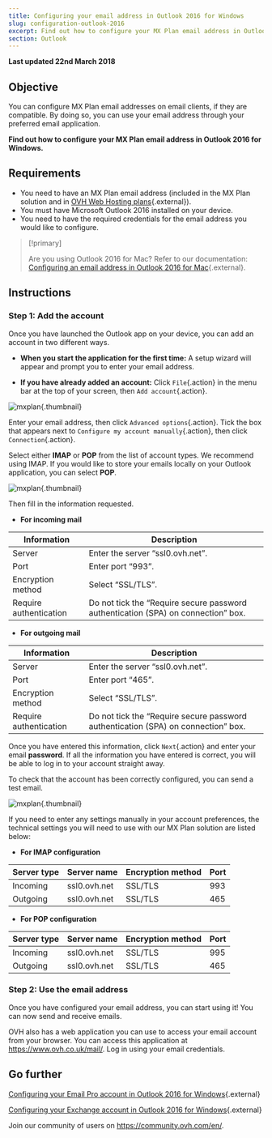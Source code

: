 ```yaml
---
title: Configuring your email address in Outlook 2016 for Windows
slug: configuration-outlook-2016
excerpt: Find out how to configure your MX Plan email address in Outlook 2016 for Windows
section: Outlook
---
```


**Last updated 22nd March 2018**

## Objective

You can configure MX Plan email addresses on email clients, if they are compatible. By doing so, you can use your email address through your preferred email application.

**Find out how to configure your MX Plan email address in Outlook 2016 for Windows.**

## Requirements

- You need to have an MX Plan email address (included in the MX Plan solution and in [OVH Web Hosting plans](https://www.ovh.co.uk/web-hosting/){.external}).
- You must have Microsoft Outlook 2016 installed on your device.
- You need to have the required credentials for the email address you would like to configure.

> [!primary]
>
> Are you using Outlook 2016 for Mac? Refer to our documentation: [Configuring an email address in Outlook 2016 for Mac](https://docs.ovh.com/gb/en/emails/configuration-outlook-2016-mac/){.external}.
>

## Instructions

### Step 1: Add the account

Once you have launched the Outlook app on your device, you can add an account in two different ways.

- **When you start the application for the first time:** A setup wizard will appear and prompt you to enter your email address.

- **If you have already added an account:** Click `File`{.action} in the menu bar at the top of your screen, then `Add account`{.action}.

![mxplan](images/configuration-outlook-2016-windows-step1.png){.thumbnail}

Enter your email address, then click `Advanced options`{.action}. Tick the box that appears next to `Configure my account manually`{.action}, then click `Connection`{.action}.

Select either  **IMAP** or **POP** from the list of account types. We recommend using IMAP. If you would like to store your emails locally on your Outlook application, you can select **POP**.

![mxplan](images/configuration-outlook-2016-windows-step2.png){.thumbnail}

Then fill in the information requested.

- **For incoming mail**

|Information|Description|
|---|---|
|Server|Enter the server “ssl0.ovh.net”.|
|Port|Enter port “993”.|
|Encryption method|Select “SSL/TLS”.|
|Require authentication|Do not tick the “Require secure password authentication (SPA) on connection” box.|

- **For outgoing mail**

|Information|Description|
|---|---|
|Server|Enter the server “ssl0.ovh.net”.|
|Port|Enter port “465”.|
|Encryption method|Select “SSL/TLS”.|
|Require authentication|Do not tick the “Require secure password authentication (SPA) on connection” box.|

Once you have entered this information, click `Next`{.action} and enter your email **password**. If all the information you have entered is correct, you will be able to log in to your account straight away.

To check that the account has been correctly configured, you can send a test email.

![mxplan](images/configuration-outlook-2016-windows-step3.png){.thumbnail}

If you need to enter any settings manually in your account preferences, the technical settings you will need to use with our MX Plan solution are listed below:

- **For IMAP configuration**

|Server type|Server name|Encryption method|Port|
|---|---|---|---|
|Incoming|ssl0.ovh.net|SSL/TLS|993|
|Outgoing|ssl0.ovh.net|SSL/TLS|465|

- **For POP configuration**

|Server type|Server name|Encryption method|Port|
|---|---|---|---|
|Incoming|ssl0.ovh.net|SSL/TLS|995|
|Outgoing|ssl0.ovh.net|SSL/TLS|465|

### Step 2: Use the email address

Once you have configured your email address, you can start using it! You can now send and receive emails.

OVH also has a web application you can use to access your email account from your browser. You can access this application at <https://www.ovh.co.uk/mail/>. Log in using your email credentials.

## Go further

[Configuring your Email Pro account in Outlook 2016 for Windows](https://docs.ovh.com/gb/en/emails-pro/configuration-outlook-2016/){.external}

[Configuring your Exchange account in Outlook 2016 for Windows](https://docs.ovh.com/gb/en/microsoft-collaborative-solutions/configuration-outlook-2016/){.external}

Join our community of users on <https://community.ovh.com/en/>.